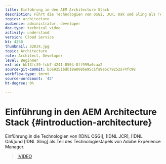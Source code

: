 ```yaml
---
title: Einführung in den AEM Architecture Stack
description: Führt die Technologien von OSGi, JCR, Oak und Sling als Teil des Technologiestapels von Adobe Experience Manager ein.
topics: architecture
audience: administrator, developer
doc-type: technical video
activity: understand
version: Cloud Service
kt: 4260
thumbnail: 32034.jpg
topic: Architecture
role: Architect, Developer
level: Beginner
exl-id: bb13fc39-fcb7-4241-8504-8ff999a6caa2
source-git-commit: b3e9251bdb18a008be95c1fa9e5c79252a74fc98
workflow-type: tm+mt
source-wordcount: '42'
ht-degree: 0%

---
```


# Einführung in den AEM Architecture Stack {#introduction-architecture}

Einführung in die Technologien von [!DNL OSGi], [!DNL JCR], [!DNL Oak]und [!DNL Sling] als Teil des Technologiestapels von Adobe Experience Manager.

>[!VIDEO](https://video.tv.adobe.com/v/32034?quality=12&learn=on)
